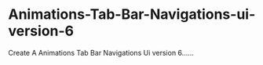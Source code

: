 # Animations-Tab-Bar-Navigations-ui-version-6
Create A Animations Tab Bar Navigations Ui version 6......
